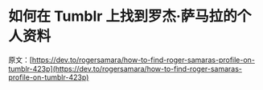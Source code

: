 # 如何在 Tumblr 上找到罗杰·萨马拉的个人资料

原文：[https://dev.to/rogersamara/how-to-find-roger-samaras-profile-on-tumblr-423p](https://dev.to/rogersamara/how-to-find-roger-samaras-profile-on-tumblr-423p)